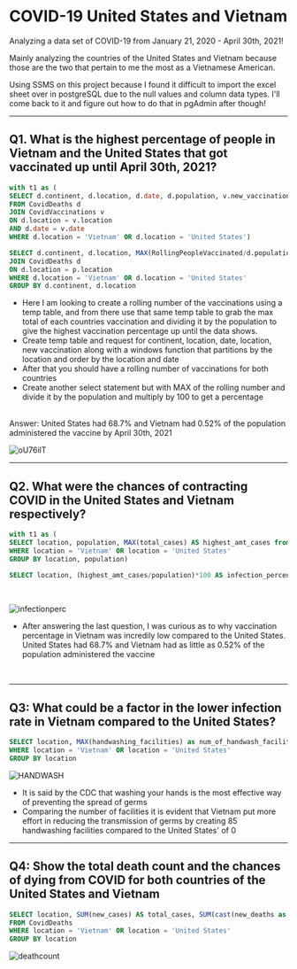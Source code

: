 # COVID-19 United States and Vietnam
Analyzing a data set of COVID-19 from January 21, 2020 - April 30th, 2021! 

Mainly analyzing the countries of the United States and Vietnam because those are the two that pertain to me the most as a Vietnamese American.

Using SSMS on this project because I found it difficult to import the excel sheet over in postgreSQL due to the null values and column data types. I'll come back to it and figure out how to do that in pgAdmin after though!

***

## Q1. What is the highest percentage of people in Vietnam and the United States that got vaccinated up until April 30th, 2021? 

````sql
with t1 as (
SELECT d.continent, d.location, d.date, d.population, v.new_vaccinations, SUM(CONVERT(int, v.new_vaccinations)) OVER (PARTITION BY d.location ORDER BY d.location, d.date) AS RollingPeopleVaccinated
FROM CovidDeaths d
JOIN CovidVaccinations v
ON d.location = v.location 
AND d.date = v.date
WHERE d.location = 'Vietnam' OR d.location = 'United States')

SELECT d.continent, d.location, MAX(RollingPeopleVaccinated/d.population)*100 AS highest_percent_vaccinated FROM PercentPopulationVaccinated p 
JOIN CovidDeaths d
ON d.location = p.location
WHERE d.location = 'Vietnam' OR d.location = 'United States'
GROUP BY d.continent, d.location
````

- Here I am looking to create a rolling number of the vaccinations using a temp table, and from there use that same temp table to grab the max total of each countries vaccination and dividing it by the population to give the highest vaccination percentage up until the data shows.
- Create temp table and request for continent, location, date, location, new vaccination along with a windows function that partitions by the location and order by the location and date
- After that you should have a rolling number of vaccinations for both countries
- Create another select statement but with MAX of the rolling number and divide it by the population and multiply by 100 to get a percentage
<br>
Answer: United States had 68.7% and Vietnam had 0.52% of the population administered the vaccine by April 30th, 2021
<br>

![oU76ilT](https://user-images.githubusercontent.com/122754787/219989004-963478f6-51ab-4961-8c72-4f6b2afdb608.png)

***

## Q2. What were the chances of contracting COVID in the United States and Vietnam respectively?


````sql
with t1 as (
SELECT location, population, MAX(total_cases) AS highest_amt_cases from CovidDeaths
WHERE location = 'Vietnam' OR location = 'United States'
GROUP BY location, population)

SELECT location, (highest_amt_cases/population)*100 AS infection_percentage from t1
````
<br>

![infectionperc](https://user-images.githubusercontent.com/122754787/219993273-7ee27bda-a4f3-4846-a5d9-a4763e5b1eb9.png)

- After answering the last question, I was curious as to why vaccination percentage in Vietnam was incredily low compared to the United States. United States had  68.7% and Vietnam had as little as 0.52% of the population administered the vaccine
<br>


***

## Q3: What could be a factor in the lower infection rate in Vietnam compared to the United States?

````sql
SELECT location, MAX(handwashing_facilities) as num_of_handwash_facilities FROM CovidVaccinations 
WHERE location = 'Vietnam' OR location = 'United States'
GROUP BY location
````

![HANDWASH](https://user-images.githubusercontent.com/122754787/220197244-41c896b8-7d6d-4861-b905-2d31991fb43b.png)

- It is said by the CDC that washing your hands is the most effective way of preventing the spread of germs
- Comparing the number of facilities it is evident that Vietnam put more effort in reducing the transmission of germs by creating 85 handwashing facilities compared to the United States' of 0

***

## Q4: Show the total death count and the chances of dying from COVID for both countries of the United States and Vietnam 

````sql
SELECT location, SUM(new_cases) AS total_cases, SUM(cast(new_deaths as int)) AS total_deaths, SUM(cast(new_deaths as int))/SUM(new_cases)*100 AS death_percentage
FROM CovidDeaths
WHERE location = 'Vietnam' OR location = 'United States'
GROUP BY location
````

![deathcount](https://user-images.githubusercontent.com/122754787/220729237-31fd3c66-1237-41d2-9b27-110ed65df478.png)

